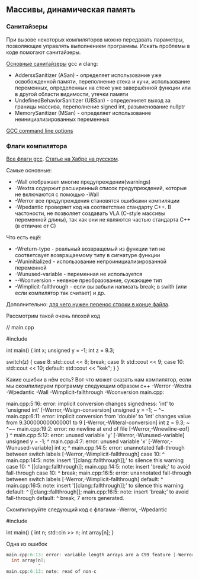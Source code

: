 ## Массивы, динамическая память

### Санитайзеры

При вызове некоторых компиляторов можно передавать параметры, позволяющие управлять выполнением программы. 
Искать проблемы в коде помогают санитайзеры. 

[Основные санитайзеры](https://github.com/google/sanitizers/wiki/MemorySanitizer) gcc и clang:
 - AdderssSanitizer (ASan) - определяет использование уже освобожденной памяти, переполнение стека и кучи, использование переменных, определенных на стеке уже завершённой функции или в другой области видимости, утечки памяти
 - UndefinedBehaviorSanitizer (UBSan) - определнияет выход за границы массива, переполнение signed int, разыменование nullptr
 - MemorySanitizer (MSan) - определяет использование неинициализированных переменных

[GCC command line options](https://gcc.gnu.org/onlinedocs/gcc/Instrumentation-Options.html)

### Флаги компилятора

[Все флаги gcc](https://gcc.gnu.org/onlinedocs/gcc/Warning-Options.html). [Cтатье на Хабре на русском](https://habr.com/en/post/490850/).

Самые основные:

- -Wall отображает многие предупреждения(warnings)
- -Wextra содержит расширенный список предупреждений, которые не включаются с помощью -Wall
- -Werror все предупреждения становятся ошибками компиляции
- -Wpedantic проверяет код на соответствие стандарту C++. В частоности, не позволяет создавать VLA (C-style массивы переменной длины), так как они не являются частью стандарта C++ (в отличие от C)

Что есть ещё:
- -Wreturn-type - реальный возвращемый из функции тип не соответсвует возвращаемому типу в сигнатуре функции
- -Wuninitialized - использование непроинициализированной переменной
- -Wunused-variable - переменная не используется
- --Wconversion - неявное преобразование, сужающее тип
- -Wimplicit-fallthrough - если вы забыли написать break; в swith (или если компилятор так считает) и др.

Дополнительно: [для чего нужен перенос строки в конце файла](https://semakin.dev/2020/05/no_newline_at_end_of_file/).

Рассмотрим такой очень плохой код

// main.cpp

#include <iostream>

int main() {
  int x;
  unsigned y = -1;
  int z = 9.3;

  switch(z) {
    case 8:
      std::cout << 8;
      break;
    case 9:
      std::cout << 9;
    case 10:
      std::cout << 10;
    default:
      std::cout << "kek";
  }
}

Какие ошибки в нём есть? Вот что может сказать нам компилятор, если мы скомпилируем программу следующим образом
c++ -Werror -Wextra -Wpedantic -Wall  -Wimplicit-fallthrough -Wconversion main.cpp:

main.cpp:5:16: error: implicit conversion changes signedness: 'int' to 'unsigned int' [-Werror,-Wsign-conversion]
  unsigned y = -1;
           ~   ^~
main.cpp:6:11: error: implicit conversion from 'double' to 'int' changes value from 9.300000000000001 to 9 [-Werror,-Wliteral-conversion]
  int z = 9.3;
      ~   ^~~
main.cpp:19:2: error: no newline at end of file [-Werror,-Wnewline-eof]
}
 ^
main.cpp:5:12: error: unused variable 'y' [-Werror,-Wunused-variable]
  unsigned y = -1;
           ^
main.cpp:4:7: error: unused variable 'x' [-Werror,-Wunused-variable]
  int x;
      ^
main.cpp:14:5: error: unannotated fall-through between switch labels [-Werror,-Wimplicit-fallthrough]
    case 10:
    ^
main.cpp:14:5: note: insert '[[clang::fallthrough]];' to silence this warning
    case 10:
    ^
    [[clang::fallthrough]]; 
main.cpp:14:5: note: insert 'break;' to avoid fall-through
    case 10:
    ^
    break; 
main.cpp:16:5: error: unannotated fall-through between switch labels [-Werror,-Wimplicit-fallthrough]
    default:
    ^
main.cpp:16:5: note: insert '[[clang::fallthrough]];' to silence this warning
    default:
    ^
    [[clang::fallthrough]]; 
main.cpp:16:5: note: insert 'break;' to avoid fall-through
    default:
    ^
    break; 
7 errors generated.

Скомпилируйте следующий код с флагами -Werror, -Wpedantic 

#include <iostream>

int main() {
  int n;
  std::cin >> n;
  int array[n];
}


Одна из ошибок
```C++
main.cpp:6:13: error: variable length arrays are a C99 feature [-Werror,-Wvla-extension]
  int array[n];
            ^
main.cpp:6:13: note: read of non-c
